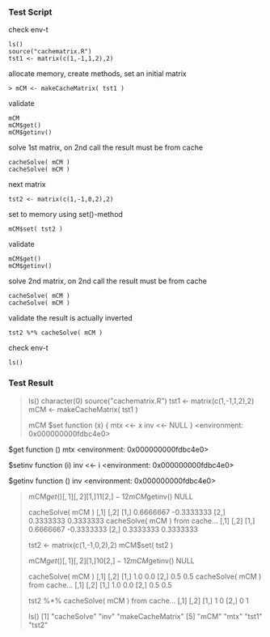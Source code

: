 ### Test Script

check env-t
```
ls()
source("cachematrix.R")
tst1 <- matrix(c(1,-1,1,2),2)
```
allocate memory, create methods, set an initial matrix
```
> mCM <- makeCacheMatrix( tst1 )
```
validate
```
mCM
mCM$get()
mCM$getinv()
```
solve 1st matrix, on 2nd call the result must be from cache 
```
cacheSolve( mCM )
cacheSolve( mCM )
```
next matrix
```
tst2 <- matrix(c(1,-1,0,2),2)
```
set to memory using set()-method
```
mCM$set( tst2 )
```
validate
```
mCM$get()
mCM$getinv()
```
solve 2nd matrix, on 2nd call the result must be from cache 
```
cacheSolve( mCM )
cacheSolve( mCM )
```
validate the result is actually inverted
```
tst2 %*% cacheSolve( mCM )
```
check env-t
```
ls()
```

### Test Result

> ls()
character(0)
> source("cachematrix.R")
> tst1 <- matrix(c(1,-1,1,2),2)
> mCM <- makeCacheMatrix( tst1 )
> 
> mCM
$set
function (x) 
{
    mtx <<- x
    inv <<- NULL
}
<environment: 0x000000000fdbc4e0>

$get
function () 
mtx
<environment: 0x000000000fdbc4e0>

$setinv
function (i) 
inv <<- i
<environment: 0x000000000fdbc4e0>

$getinv
function () 
inv
<environment: 0x000000000fdbc4e0>

> mCM$get()
     [,1] [,2]
[1,]    1    1
[2,]   -1    2
> mCM$getinv()
NULL
> 
> cacheSolve( mCM )
          [,1]       [,2]
[1,] 0.6666667 -0.3333333
[2,] 0.3333333  0.3333333
> cacheSolve( mCM )
from cache...
          [,1]       [,2]
[1,] 0.6666667 -0.3333333
[2,] 0.3333333  0.3333333
> 
> tst2 <- matrix(c(1,-1,0,2),2)
> mCM$set( tst2 )
> 
> mCM$get()
     [,1] [,2]
[1,]    1    0
[2,]   -1    2
> mCM$getinv()
NULL
> 
> cacheSolve( mCM )
     [,1] [,2]
[1,]  1.0  0.0
[2,]  0.5  0.5
> cacheSolve( mCM )
from cache...
     [,1] [,2]
[1,]  1.0  0.0
[2,]  0.5  0.5
> 
> tst2 %*% cacheSolve( mCM )
from cache...
     [,1] [,2]
[1,]    1    0
[2,]    0    1
> 
> ls()
[1] "cacheSolve"      "inv"             "makeCacheMatrix"
[5] "mCM"             "mtx"             "tst1"            "tst2"           
> 
